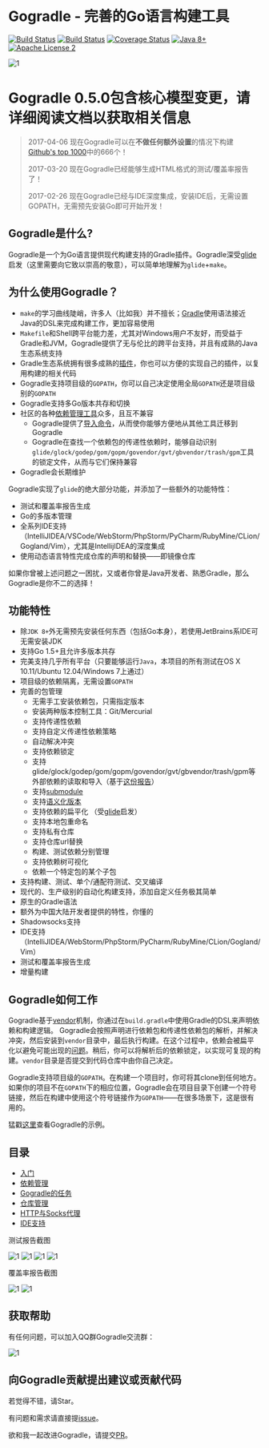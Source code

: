 # Gogradle - 完善的Go语言构建工具

[![Build Status](https://travis-ci.org/gogradle/gogradle.svg?branch=master)](https://travis-ci.org/gogradle/gogradle)
[![Build Status](https://ci.appveyor.com/api/projects/status/github/gogradle/gogradle?branch=master&svg=true&passingText=windows%20build%20passing&failingText=windows%20build%20failing)](https://ci.appveyor.com/api/projects/status/github/gogradle/gogradle?branch=master&svg=true&passingText=windows%20build%20passing&failingText=windows%20build%20failing)
[![Coverage Status](https://coveralls.io/repos/github/blindpirate/gogradle/badge.svg?branch=master)](https://coveralls.io/github/blindpirate/gogradle?branch=master)
[![Java 8+](https://img.shields.io/badge/java-8+-4c7e9f.svg)](http://java.oracle.com)
[![Apache License 2](https://img.shields.io/badge/license-APL2-blue.svg)](http://www.apache.org/licenses/LICENSE-2.0.txt)

![1](https://raw.githubusercontent.com/blindpirate/gogradle/master/docs/images/go.png)

# Gogradle 0.5.0包含核心模型变更，请详细阅读文档以获取相关信息

> 2017-04-06 现在Gogradle可以在**不做任何额外设置**的情况下构建[Github's top 1000](http://github-rank.com/star?language=Go)中的666个！
>
> 2017-03-20 现在Gogradle已经能够生成HTML格式的测试/覆盖率报告了！
>
> 2017-02-26 现在Gogradle已经与IDE深度集成，安装IDE后，无需设置GOPATH，无需预先安装Go即可开始开发！

## Gogradle是什么?

Gogradle是一个为Go语言提供现代构建支持的Gradle插件。Gogradle深受[glide](https://github.com/Masterminds/glide)启发（这里需要向它致以崇高的敬意），可以简单地理解为`glide`+`make`。

## 为什么使用Gogradle？

- `make`的学习曲线陡峭，许多人（比如我）并不擅长；[Gradle](https://gradle.org)使用语法接近Java的DSL来完成构建工作，更加容易使用
- `Makefile`和Shell跨平台能力差，尤其对Windows用户不友好，而受益于Gradle和JVM，Gogradle提供了无与伦比的跨平台支持，并且有成熟的Java生态系统支持
- Gradle生态系统拥有很多成熟的[插件](https://plugins.gradle.org)，你也可以方便的实现自己的插件，以复用构建的相关代码
- Gogradle支持项目级的`GOPATH`，你可以自己决定使用全局`GOPATH`还是项目级别的`GOPATH`
- Gogradle支持多Go版本共存和切换
- 社区的各种[依赖管理工具]((https://github.com/blindpirate/report-of-go-package-management-tool))众多，且互不兼容
  - Gogradle提供了[导入命令](gettingstartd-import)，从而使你能够方便地从其他工具迁移到Gogradle
  - Gogradle在查找一个依赖包的传递性依赖时，能够自动识别`glide/glock/godep/gom/gopm/govendor/gvt/gbvendor/trash/gpm`工具的锁定文件，从而与它们保持兼容
- Gogradle会长期维护

Gogradle实现了`glide`的绝大部分功能，并添加了一些额外的功能特性：

- 测试和覆盖率报告生成
- Go的多版本管理
- 全系列IDE支持（IntelliJIDEA/VSCode/WebStorm/PhpStorm/PyCharm/RubyMine/CLion/Gogland/Vim），尤其是IntellijIDEA的深度集成
- 使用动态语言特性完成仓库的声明和替换——即镜像仓库

如果你曾被上述问题之一困扰，又或者你曾是Java开发者、熟悉Gradle，那么Gogradle是你不二的选择！

## 功能特性

- 除`JDK 8+`外无需预先安装任何东西（包括Go本身），若使用JetBrains系IDE可无需安装JDK
- 支持Go 1.5+且允许多版本共存
- 完美支持几乎所有平台（只要能够运行`Java`，本项目的所有测试在OS X 10.11/Ubuntu 12.04/Windows 7上通过）
- 项目级的依赖隔离，无需设置`GOPATH`
- 完善的包管理
  - 无需手工安装依赖包，只需指定版本
  - 安装两种版本控制工具：Git/Mercurial
  - 支持传递性依赖
  - 支持自定义传递性依赖策略
  - 自动解决冲突 
  - 支持依赖锁定
  - 支持glide/glock/godep/gom/gopm/govendor/gvt/gbvendor/trash/gpm等外部依赖的读取和导入（基于[这份报告](https://github.com/blindpirate/report-of-go-package-management-tool)）
  - 支持[submodule](https://git-scm.com/book/zh/v2/Git-%E5%B7%A5%E5%85%B7-%E5%AD%90%E6%A8%A1%E5%9D%97)
  - 支持[语义化版本](http://semver.org/)
  - 支持依赖的扁平化 （受[glide](https://github.com/Masterminds/glide)启发）
  - 支持本地包重命名
  - 支持私有仓库
  - 支持仓库url替换
  - 构建、测试依赖分别管理
  - 支持依赖树可视化
  - 依赖一个特定包的某个子包
- 支持构建、测试、单个/通配符测试、交叉编译  
- 现代的、生产级别的自动化构建支持，添加自定义任务极其简单
- 原生的Gradle语法
- 额外为中国大陆开发者提供的特性，你懂的
- Shadowsocks支持
- IDE支持（IntelliJIDEA/WebStorm/PhpStorm/PyCharm/RubyMine/CLion/Gogland/Vim）
- 测试和覆盖率报告生成
- 增量构建

## Gogradle如何工作

Gogradle基于[vendor](https://docs.google.com/document/d/1Bz5-UB7g2uPBdOx-rw5t9MxJwkfpx90cqG9AFL0JAYo)机制，你通过在`build.gradle`中使用Gradle的DSL来声明依赖和构建逻辑。
Gogradle会按照声明进行依赖包和传递性依赖包的解析，并解决冲突，然后安装到`vendor`目录中，最后执行构建。在这个过程中，依赖会被扁平化以避免可能出现的[问题](https://github.com/blindpirate/golang-broken-vendor)。稍后，你可以将解析后的依赖锁定，以实现可复现的构建。`vendor`目录是否提交到代码仓库中由你自己决定。

Gogradle支持项目级的`GOPATH`。在构建一个项目时，你可将其clone到任何地方。如果你的项目不在`GOPATH`下的相应位置，Gogradle会在项目目录下创建一个符号链接，然后在构建中使用这个符号链接作为`GOPATH`——在很多场景下，这是很有用的。

猛戳[这里](https://github.com/gogradle/samples)查看Gogradle的示例。

## 目录

- [入门](./docs/getting-started-cn.md)
- [依赖管理](./docs/dependency-management-cn.md)
- [Gogradle的任务](./docs/tasks-cn.md)
- [仓库管理](./docs/repository-management-cn.md)
- [HTTP与Socks代理](./docs/proxy-cn.md)
- [IDE支持](./docs/ide-cn.md)

测试报告截图

![1](https://raw.githubusercontent.com/blindpirate/gogradle/master/docs/images/index.png)
![1](https://raw.githubusercontent.com/blindpirate/gogradle/master/docs/images/classes.png)
![1](https://raw.githubusercontent.com/blindpirate/gogradle/master/docs/images/packages.png)
![1](https://raw.githubusercontent.com/blindpirate/gogradle/master/docs/images/failedtest.png)

覆盖率报告截图

![1](https://raw.githubusercontent.com/blindpirate/gogradle/master/docs/images/coverage.png)
![1](https://raw.githubusercontent.com/blindpirate/gogradle/master/docs/images/coveragepackage.png)

## 获取帮助

有任何问题，可以加入QQ群Gogradle交流群：

![1](https://raw.githubusercontent.com/blindpirate/gogradle/master/docs/images/group.png)

## 向Gogradle贡献提出建议或贡献代码

若觉得不错，请Star。

有问题和需求请直接提[issue](https://github.com/blindpirate/gogradle/issues/new)。

欲和我一起改进Gogradle，请提交[PR](https://github.com/blindpirate/gogradle/pulls)。





